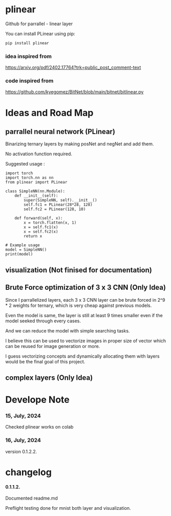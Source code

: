 # plinear

Github for parrallel - linear layer

You can install PLinear using pip:

```sh
pip install plinear
```

### idea inspired from

https://arxiv.org/pdf/2402.17764?trk=public_post_comment-text

### code inspired from

https://github.com/kyegomez/BitNet/blob/main/bitnet/bitlinear.py

# Ideas and Road Map

## parrallel neural network (PLinear)

Binarizing ternary layers by making posNet and negNet and add them.

No activation function required.

Suggested usage :

```
import torch
import torch.nn as nn
from plinear import PLinear

class SimpleNN(nn.Module):
    def __init__(self):
        super(SimpleNN, self).__init__()
        self.fc1 = PLinear(28*28, 128)
        self.fc2 = PLinear(128, 10)

    def forward(self, x):
        x = torch.flatten(x, 1)
        x = self.fc1(x)
        x = self.fc2(x)
        return x

# Example usage
model = SimpleNN()
print(model)

```

###

## visualization (Not finised for documentation)

## Brute Force optimization of 3 x 3 CNN (Only Idea)

Since I parrallelized layers, each 3 x 3 CNN layer can be brute forced in 2^9 \* 2 weights for ternary, which is very cheap against previous models.

Even the model is same, the layer is still at least 9 times smaller even if the model seeked through every cases.

And we can reduce the model with simple searching tasks.

I believe this can be used to vectorize images in proper size of vector which can be reused for image generation or more.

I guess vectorizing concepts and dynamically allocating them with layers would be the final goal of this project.

## complex layers (Only Idea)

# Develope Note

### 15, July, 2024

Checked plinear works on colab

### 16, July, 2024

version 0.1.2.2.

# changelog

#### 0.1.1.2.

Documented readme.md

Preflight testing done for mnist both layer and visualization.
